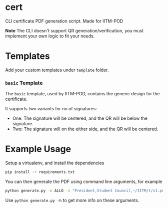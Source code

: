 # cert
CLI certificate PDF generation script. Made for IITM-POD

**Note** The CLI doesn't support QR generation/verification, you must implement your own logic to fit your needs.
# Templates

Add your custom templates under `template` folder.

### `basic` Template

The `basic` template, used by IITM-POD, contains the generic design for the certificate. 

It supports two variants for no of signatures:
- One: The signature will be centered, and the QR will be below the signature.
- Two: The signature will on the either side, and the QR will be centered.
# Example Usage

Setup a virtualenv, and install the dependencies

```bash
pip install -r requirements.txt
```

You can then generate the PDF using command line arguments, for example

```bash
python generate.py -n ALLO -s "President,Student Council,~/IITM/t/s1.png" "Secretary,SARANDA,~/IITM/t/s2.png" -ct basic -e "TestEvent, DotePOD, 09-10-2030"
```

Use `python generate.py -h` to get more info on these arguments.

